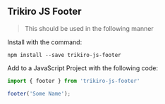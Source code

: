 ## Trikiro JS Footer

> This should be used in the following manner

Install with the command:

```
npm install --save trikiro-js-footer
```

Add to a JavaScript Project with the following code:

```javascript
import { footer } from 'trikiro-js-footer'

footer('Some Name');
```